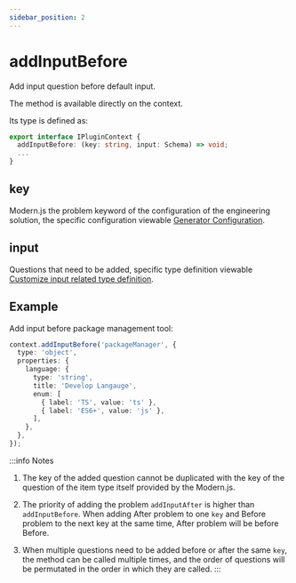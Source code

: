```yaml
---
sidebar_position: 2
---
```


# addInputBefore

Add input question before default input.

The method is available directly on the context.

Its type is defined as:

```ts
export interface IPluginContext {
  addInputBefore: (key: string, input: Schema) => void;
  ...
}
```

## key

Modern.js the problem keyword of the configuration of the engineering solution, the specific configuration viewable [Generator Configuration](/docs/guides/topic-detail/generator/config/common).

## input

Questions that need to be added, specific type definition viewable [Customize input related type definition](/docs/guides/topic-detail/generator/plugin/api/input/type).

## Example

Add input before package management tool:

```ts
context.addInputBefore('packageManager', {
  type: 'object',
  properties: {
    language: {
      type: 'string',
      title: 'Develop Langauge',
      enum: [
        { label: 'TS', value: 'ts' },
        { label: 'ES6+', value: 'js' },
      ],
    },
  },
});
```

:::info Notes
1. The key of the added question cannot be duplicated with the key of the question of the item type itself provided by the Modern.js.

2. The priority of adding the problem `addInputAfter` is higher than `addInputBefore`. When adding After problem to one `key` and Before problem to the next key at the same time, After problem will be before Before.

3. When multiple questions need to be added before or after the same `key`, the method can be called multiple times, and the order of questions will be permutated in the order in which they are called.
:::
